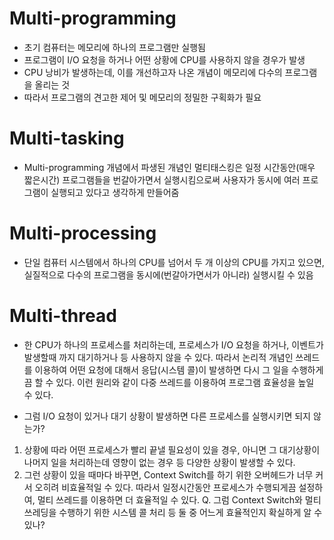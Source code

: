 # Multi-programming

- 초기 컴퓨터는 메모리에 하나의 프로그램만 실행됨
- 프로그램이 I/O 요청을 하거나 어떤 상황에 CPU를 사용하지 않을 경우가 발생
- CPU 낭비가 발생하는데, 이를 개선하고자 나온 개념이 메모리에 다수의 프로그램을 올리는 것
- 따라서 프로그램의 견고한 제어 및 메모리의 정밀한 구획화가 필요

# Multi-tasking

-  Multi-programming 개념에서 파생된 개념인 멀티태스킹은 일정 시간동안(매우 짧은시간) 프로그램들을 번갈아가면서 실행시킴으로써 사용자가 동시에 여러 프로그램이 실행되고 있다고 생각하게 만들어줌

# Multi-processing

-  단일 컴퓨터 시스템에서 하나의 CPU를 넘어서 두 개 이상의 CPU를 가지고 있으면, 실질적으로 다수의 프로그램을 동시에(번갈아가면서가 아니라) 실행시킬 수 있음

# Multi-thread

-  한 CPU가 하나의 프로세스를 처리하는데, 프로세스가 I/O 요청을 하거나, 이벤트가 발생할때 까지 대기하거나 등 사용하지 않을 수 있다. 따라서 논리적 개념인 쓰레드를 이용하여 어떤 요청에 대해서 응답(시스템 콜)이 발생하면 다시 그 일을 수행하게끔 할 수 있다. 이런 원리와 같이 다중 쓰레드를 이용하여 프로그램 효율성을 높일 수 있다.

-  그럼 I/O 요청이 있거나 대기 상황이 발생하면 다른 프로세스를 실행시키면 되지 않는가?
  1.  상황에 따라 어떤 프로세스가 빨리 끝낼 필요성이 있을 경우, 아니면 그 대기상황이 나머지 일을 처리하는데 영향이 없는 경우 등 다양한 상황이 발생할 수 있다.
  2.  그런 상황이 있을 때마다 바꾸면, Context Switch를 하기 위한 오버헤드가 너무 커서 오히려 비효율적일 수 있다. 따라서 일정시간동안 프로세스가 수행되게끔 설정하여, 멀티 쓰레드를 이용하면 더 효율적일 수 있다.
     Q. 그럼 Context Switch와 멀티쓰레딩을 수행하기 위한 시스템 콜 처리 등 둘 중 어느게 효율적인지 확실하게 알 수 있나?